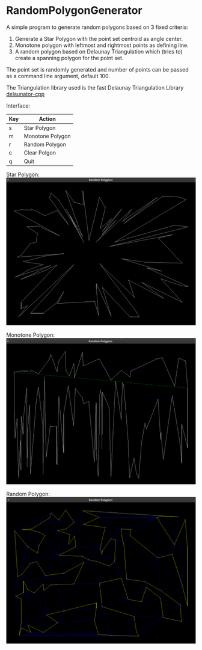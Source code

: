 # RandomPolygonGenerator
A simple program to generate random polygons based on 3 fixed criteria:

1. Generate a Star Polygon with the point set centroid as angle center.
2. Monotone polygon with leftmost and rightmost points as defining line.
3. A random polygon based on Delaunay Triangulation which (tries to) create a spanning polygon for the point set.

The point set is randomly generated and number of points can be passed as a command line argument, default 100.

The Triangulation library used is the fast Delaunay Triangulation Library [delaunator-cpp](https://github.com/delfrrr/delaunator-cpp)

Interface:

Key | Action
--- | ---
s | Star Polygon
m | Monotone Polygon
r | Random Polygon
c | Clear Polgon
q | Quit


Star Polygon:
![alt-text](https://raw.githubusercontent.com/KuZo1304/RandomPolygonGenerator/master/Star.png "Star Polygon")

Monotone Polygon:
![alt-text](https://raw.githubusercontent.com/KuZo1304/RandomPolygonGenerator/master/Mono.png "Monetone Polygon")

Random Polygon:
![alt-text](https://raw.githubusercontent.com/KuZo1304/RandomPolygonGenerator/master/Rand.png "Random Polygon")
